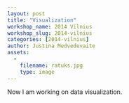 ```yaml
---
layout: post
title: "Visualization"
workshop_name: 2014 Vilnius
workshop_slug: 2014-vilnius
categories: [2014-vilnius]
author: Justina Medvedevaite
assets:
  -
    filename: ratuks.jpg
    type: image
---
```

Now I am working on data visualization.
